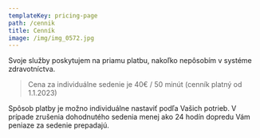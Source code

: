 ```yaml
---
templateKey: pricing-page
path: /cennik
title: Cenník
image: /img/img_0572.jpg
---
```

Svoje služby poskytujem na priamu platbu, nakoľko nepôsobím v systéme zdravotníctva. 

> Cena za individuálne sedenie je 40€ / 50 minút  (cenník platný od 1.1.2023)  

Spôsob platby je možno individuálne nastaviť podľa Vašich potrieb. V prípade zrušenia dohodnutého sedenia menej ako 24 hodín dopredu Vám peniaze za sedenie prepadajú.